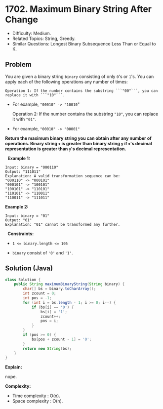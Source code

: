 # 1702. Maximum Binary String After Change

- Difficulty: Medium.
- Related Topics: String, Greedy.
- Similar Questions: Longest Binary Subsequence Less Than or Equal to K.

## Problem

You are given a binary string ```binary``` consisting of only ```0```'s or ```1```'s. You can apply each of the following operations any number of times:


	Operation 1: If the number contains the substring ```"00"```, you can replace it with ```"10"```.

	
		
- For example, ```"00010" -> "10010```"
	
	
	Operation 2: If the number contains the substring ```"10"```, you can replace it with ```"01"```.
	
		
- For example, ```"00010" -> "00001"```
	
	


**Return the **maximum binary string** you can obtain after any number of operations. Binary string ```x``` is greater than binary string ```y``` if ```x```'s decimal representation is greater than ```y```'s decimal representation.**

 
**Example 1:**

```
Input: binary = "000110"
Output: "111011"
Explanation: A valid transformation sequence can be:
"000110" -> "000101" 
"000101" -> "100101" 
"100101" -> "110101" 
"110101" -> "110011" 
"110011" -> "111011"
```

**Example 2:**

```
Input: binary = "01"
Output: "01"
Explanation: "01" cannot be transformed any further.
```

 
**Constraints:**


	
- ```1 <= binary.length <= 105```
	
- ```binary``` consist of ```'0'``` and ```'1'```.



## Solution (Java)

```java
class Solution {
    public String maximumBinaryString(String binary) {
        char[] bs = binary.toCharArray();
        int zcount = 0;
        int pos = -1;
        for (int i = bs.length - 1; i >= 0; i--) {
            if (bs[i] == '0') {
                bs[i] = '1';
                zcount++;
                pos = i;
            }
        }
        if (pos >= 0) {
            bs[pos + zcount - 1] = '0';
        }
        return new String(bs);
    }
}
```

**Explain:**

nope.

**Complexity:**

* Time complexity : O(n).
* Space complexity : O(n).
